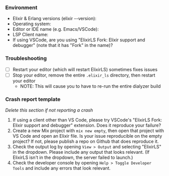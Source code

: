 ### Environment

* Elixir & Erlang versions (elixir --version): 
* Operating system: 
* Editor or IDE name (e.g. Emacs/VSCode): 
* LSP Client name: 
* If using VSCode, are you using "ElixirLS Fork: Elixir support and debugger" (note that it has "Fork" in the name)? 

### Troubleshooting

- [ ] Restart your editor (which will restart ElixirLS) sometimes fixes issues
- [ ] Stop your editor, remove the entire `.elixir_ls` directory, then restart your editor
  * NOTE: This will cause you to have to re-run the entire dialyzer build

### Crash report template

_Delete this section if not reporting a crash_

1.  If using a client other than VS Code, please try VSCode's "ElixirLS Fork: Elixir support and debugger" extension. Does it reproduce your failure?
2.  Create a new Mix project with `mix new empty`, then open that project with VS Code and open an Elixir file. Is your issue reproducible on the empty project? If not, please publish a repo on Github that does reproduce it.
3.  Check the output log by opening `View > Output` and selecting "ElixirLS" in the dropdown. Please include any output that looks relevant. (If ElixirLS isn't in the dropdown, the server failed to launch.)
4.  Check the developer console by opening `Help > Toggle Developer Tools` and include any errors that look relevant.
